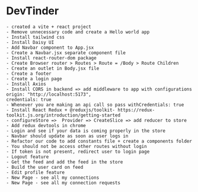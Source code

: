 # DevTinder
    - created a vite + react project
    - Remove unnecessary code and create a Hello world app
    - Install tailwind css
    - Install Daisy UI
    - Add Navbar component to App.jsx
    - Create a Navbar.jsx separate component file
    - Install react-router-dom package
    - Create Browser router > Routes > Route = /Body > Route Children
    - Create an outlet in Body.jsx file
    - Create a footer
    - Create a login page
    - Install Axios
    - Install CORS in backend => add middleware to app with configurations   origin: "http://localhost:5173",
    credentials: true
    - Whenever you are making an api call so pass withCredentials: true
    - Install React Redux + @reduxjs/toolkit- https://redux-toolkit.js.org/introduction/getting-started
    - configureStore =>  Provider => CreateSlice => add reducer to store
    - Add redux devtools in chrome
    - Login and see if your data is coming properly in the store
    - Navbar should update as soon as user logs in
    - Refactor our code to add constants file + create a components folder
    - You should not be access other routes without login
    - If token is not present, redirect user to login page
    - Logout feature
    - Get the feed and add the feed in the store
    - Build the user card on feed
    - Edit profile feature
    - New Page - see all my connections
    - New Page - see all my connection requests
